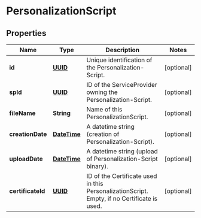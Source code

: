 # PersonalizationScript

## Properties
Name | Type | Description | Notes
------------ | ------------- | ------------- | -------------
**id** | [**UUID**](UUID.md) | Unique identification of the Personalization-Script. |  [optional]
**spId** | [**UUID**](UUID.md) | ID of the ServiceProvider owning the Personalization-Script. |  [optional]
**fileName** | **String** | Name of this PersonalizationScript. |  [optional]
**creationDate** | [**DateTime**](DateTime.md) | A datetime string (creation of Personalization-Script). |  [optional]
**uploadDate** | [**DateTime**](DateTime.md) | A datetime string (upload of Personalization-Script binary). |  [optional]
**certificateId** | [**UUID**](UUID.md) | ID of the Certificate used in this PersonalizationScript. Empty, if no Certificate is used. |  [optional]
